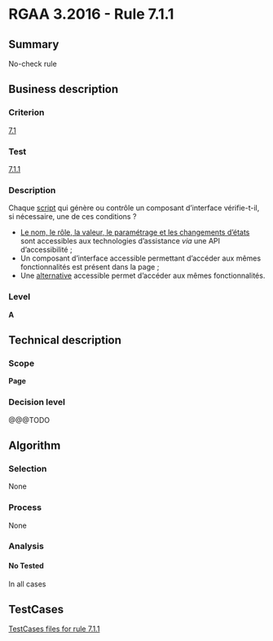 # RGAA 3.2016 - Rule 7.1.1

## Summary
No-check rule


## Business description

### Criterion
[7.1](http://references.modernisation.gouv.fr/rgaa-accessibilite/2016/criteres.html#crit-7-1)

### Test
[7.1.1](http://references.modernisation.gouv.fr/rgaa-accessibilite/2016/criteres.html#test-7-1-1)

### Description
<div lang="fr">Chaque <a href="http://references.modernisation.gouv.fr/rgaa-accessibilite/2016/glossaire.html#script">script</a> qui g&#xE9;n&#xE8;re ou contr&#xF4;le un composant d&#x2019;interface v&#xE9;rifie-t-il, si n&#xE9;cessaire, une de ces conditions&nbsp;? <ul><li><a href="http://references.modernisation.gouv.fr/rgaa-accessibilite/2016/glossaire.html#le-nom-le-rle-la-valeur-le-paramtrage-et-les-changements-dtats">Le nom, le r&#xF4;le, la valeur, le param&#xE9;trage et les changements d&#x2019;&#xE9;tats</a> sont accessibles aux technologies d&#x2019;assistance <i>via</i> une API d&#x2019;accessibilit&#xE9;&nbsp;;</li> <li>Un composant d&#x2019;interface accessible permettant d&#x2019;acc&#xE9;der aux m&#xEA;mes fonctionnalit&#xE9;s est pr&#xE9;sent dans la page&nbsp;;</li> <li>Une <a href="http://references.modernisation.gouv.fr/rgaa-accessibilite/2016/glossaire.html#alternative--script">alternative</a> accessible permet d&#x2019;acc&#xE9;der aux m&#xEA;mes fonctionnalit&#xE9;s.</li> </ul></div>

### Level
**A**


## Technical description

### Scope
**Page**

### Decision level
@@@TODO


## Algorithm

### Selection
None

### Process
None

### Analysis

#### No Tested
In all cases


##  TestCases

[TestCases files for rule 7.1.1](https://github.com/Asqatasun/Asqatasun/tree/develop/rules/rules-rgaa3.2016/src/test/resources/testcases/rgaa32016/Rgaa32016Rule070101/)


